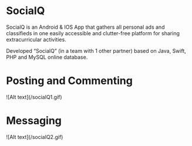# SocialQ 
SocialQ is an Android & IOS App that gathers all personal ads and classifieds in one easily
accessible and clutter-free platform for sharing extracurricular activities.

Developed “SocialQ” (in a team with 1 other partner) based on Java, Swift, PHP and MySQL
online database.

<h1> Posting and Commenting</h1>
![Alt text](/socialQ1.gif)

<h1> Messaging </h1>
![Alt text](/socialQ2.gif)
